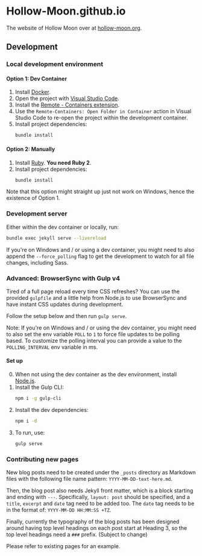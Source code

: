# Hollow-Moon.github.io
The website of Hollow Moon over at [hollow-moon.org](https://hollow-moon.org).

## Development

### Local development environment

#### Option 1: Dev Container
1. Install [Docker](https://www.docker.com/).
2. Open the project with [Visual Studio Code](https://code.visualstudio.com/).
3. Install the [Remote - Containers extension](vscode:extension/ms-vscode-remote.remote-containers).
4. Use the `Remote-Containers: Open Folder in Container` action in Visual Studio Code to re-open the project within the development container.
5. Install project dependencies:
   ```sh
   bundle install
   ```

#### Option 2: Manually
1. Install [Ruby](https://www.ruby-lang.org/en/). **You need Ruby 2**.
2. Install project dependencies:
   ```sh
   bundle install
   ```

Note that this option might straight up just not work on Windows, hence the existence of Option 1.

### Development server
Either within the dev container or locally, run:
```sh
bundle exec jekyll serve --livereload
```

If you're on Windows and / or using a dev container, you might need to also append the `--force_polling` flag to get the development to watch for all file changes, including Sass.

### Advanced: BrowserSync with Gulp v4
Tired of a full page reload every time CSS refreshes? You can use the provided `gulpfile` and a little help from Node.js to use BrowserSync and have instant CSS updates during development.

Follow the setup below and then run `gulp serve`.

Note: If you're on Windows and / or using the dev container, you might need to also set the env variable `POLL` to `1` to force file updates to be polling based. To customize the polling interval you can provide a value to the `POLLING_INTERVAL` env variable in ms.

#### Set up
0. When not using the dev container as the dev environment, install [Node.js](https://nodejs.org/en/).
1. Install the Gulp CLI:
   ```sh
   npm i -g gulp-cli
   ```
2. Install the dev dependencies:
   ```sh
   npm i -d
   ```
3. To run, use:
   ```sh
   gulp serve
   ```

### Contributing new pages
New blog posts need to be created under the `_posts` directory as Markdown files with the following file name pattern: `YYYY-MM-DD-text-here.md`.

Then, the blog post also needs Jekyll front matter, which is a block starting and ending with `---`. Specifically, `layout: post` should be specified, and a `title`, `excerpt` and `date` tag need to be added too. The `date` tag needs to be in the format of: `YYYY-MM-DD HH:MM:SS +TZ`.

Finally, currently the typography of the blog posts has been designed around having top level headings on each post start at Heading 3, so the top level headings need a `###` prefix. (Subject to change)

Please refer to existing pages for an example.
